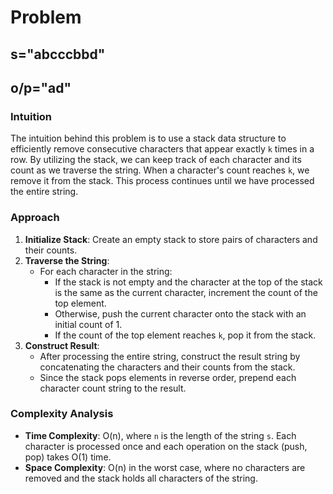 # Problem 
## s="abcccbbd"
## o/p="ad"
### Intuition

The intuition behind this problem is to use a stack data structure to efficiently remove consecutive characters that appear exactly `k` times in a row. By utilizing the stack, we can keep track of each character and its count as we traverse the string. When a character's count reaches `k`, we remove it from the stack. This process continues until we have processed the entire string.

### Approach

1. **Initialize Stack**: Create an empty stack to store pairs of characters and their counts.
2. **Traverse the String**:
   - For each character in the string:
     - If the stack is not empty and the character at the top of the stack is the same as the current character, increment the count of the top element.
     - Otherwise, push the current character onto the stack with an initial count of 1.
     - If the count of the top element reaches `k`, pop it from the stack.
3. **Construct Result**:
   - After processing the entire string, construct the result string by concatenating the characters and their counts from the stack.
   - Since the stack pops elements in reverse order, prepend each character count string to the result.

### Complexity Analysis

- **Time Complexity**: O(n), where `n` is the length of the string `s`. Each character is processed once and each operation on the stack (push, pop) takes O(1) time.
- **Space Complexity**: O(n) in the worst case, where no characters are removed and the stack holds all characters of the string.